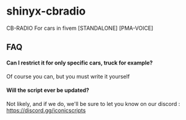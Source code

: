 # shinyx-cbradio

CB-RADIO For cars in fivem [STANDALONE] [PMA-VOICE]

## FAQ

#### Can I restrict it for only specific cars, truck for example?

Of course you can, but you must write it yourself

#### Will the script ever be updated?

Not likely, and if we do, we'll be sure to let you know on our discord : https://discord.gg/iconicscripts
